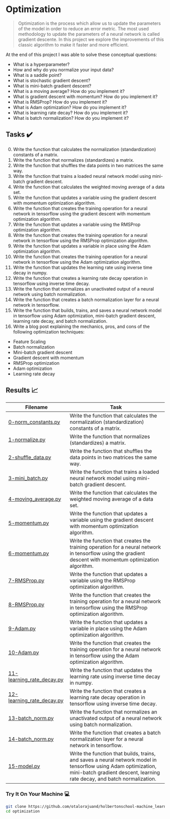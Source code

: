 # Optimization

> Optimization is the process which allow us to update the parameters of the model in order to reduce an error metric. The most used methodology to update the parameters of a neural network is called gradient descente. In this project we explore the improvements of this classic algorithm to make it faster and more efficient.

At the end of this project I was able to solve these conceptual questions:

* What is a hyperparameter?
* How and why do you normalize your input data?
* What is a saddle point?
* What is stochastic gradient descent?
* What is mini-batch gradient descent?
* What is a moving average? How do you implement it?
* What is gradient descent with momentum? How do you implement it?
* What is RMSProp? How do you implement it?
* What is Adam optimization? How do you implement it?
* What is learning rate decay? How do you implement it?
* What is batch normalization? How do you implement it?

## Tasks :heavy_check_mark:

0. Write the function that calculates the normalization (standardization) constants of a matrix.
1. Write the function that normalizes (standardizes) a matrix.
2. Write the function that shuffles the data points in two matrices the same way.
3. Write the function that trains a loaded neural network model using mini-batch gradient descent.
4. Write the function that calculates the weighted moving average of a data set.
5. Write the function that updates a variable using the gradient descent with momentum optimization algorithm.
6. Write the function that creates the training operation for a neural network in tensorflow using the gradient descent with momentum optimization algorithm.
7. Write the function that updates a variable using the RMSProp optimization algorithm.
8. Write the function that creates the training operation for a neural network in tensorflow using the RMSProp optimization algorithm.
9. Write the function that updates a variable in place using the Adam optimization algorithm.
10. Write the function that creates the training operation for a neural network in tensorflow using the Adam optimization algorithm.
11. Write the function that updates the learning rate using inverse time decay in numpy.
12. Write the function that creates a learning rate decay operation in tensorflow using inverse time decay.
13. Write the function that normalizes an unactivated output of a neural network using batch normalization.
14. Write the function that creates a batch normalization layer for a neural network in tensorflow.
15. Write the function that builds, trains, and saves a neural network model in tensorflow using Adam optimization, mini-batch gradient descent, learning rate decay, and batch normalization.
16. Write a blog post explaining the mechanics, pros, and cons of the following optimization techniques:

- Feature Scaling
- Batch normalization
- Mini-batch gradient descent
- Gradient descent with momentum
- RMSProp optimization
- Adam optimization
- Learning rate decay

## Results :chart_with_upwards_trend:

| Filename | Task |
| ------ | -----------------------------------------------------------------------------------------------------------------------------------------------------------------------------------------------------------| 
| [0-norm_constants.py](https://github.com/otalorajuand/holbertonschool-machine_learning/blob/main/supervised_learning/optimization/0-norm_constants.py)| Write the function that calculates the normalization (standardization) constants of a matrix.| 
| [1-normalize.py](https://github.com/otalorajuand/holbertonschool-machine_learning/blob/main/supervised_learning/optimization/1-normalize.py)| Write the function that normalizes (standardizes) a matrix.|
| [2-shuffle_data.py](https://github.com/otalorajuand/holbertonschool-machine_learning/blob/main/supervised_learning/optimization/2-shuffle_data.py)| Write the function that shuffles the data points in two matrices the same way.|
| [3-mini_batch.py](https://github.com/otalorajuand/holbertonschool-machine_learning/blob/main/supervised_learning/optimization/3-mini_batch.py)| Write the function that trains a loaded neural network model using mini-batch gradient descent.|
| [4-moving_average.py](https://github.com/otalorajuand/holbertonschool-machine_learning/blob/main/supervised_learning/optimization/4-moving_average.py)| Write the function that calculates the weighted moving average of a data set.|
| [5-momentum.py](https://github.com/otalorajuand/holbertonschool-machine_learning/blob/main/supervised_learning/optimization/5-momentum.py)| Write the function that updates a variable using the gradient descent with momentum optimization algorithm.|
| [6-momentum.py](https://github.com/otalorajuand/holbertonschool-machine_learning/blob/main/supervised_learning/optimization/6-momentum.py)| Write the function that creates the training operation for a neural network in tensorflow using the gradient descent with momentum optimization algorithm.|
| [7-RMSProp.py](https://github.com/otalorajuand/holbertonschool-machine_learning/blob/main/supervised_learning/optimization/7-RMSProp.py)| Write the function that updates a variable using the RMSProp optimization algorithm.|
| [8-RMSProp.py](https://github.com/otalorajuand/holbertonschool-machine_learning/blob/main/supervised_learning/optimization/8-RMSProp.py)| Write the function that creates the training operation for a neural network in tensorflow using the RMSProp optimization algorithm.|
| [9-Adam.py](https://github.com/otalorajuand/holbertonschool-machine_learning/blob/main/supervised_learning/optimization/9-Adam.py)| Write the function that updates a variable in place using the Adam optimization algorithm.|
| [10-Adam.py](https://github.com/otalorajuand/holbertonschool-machine_learning/blob/main/supervised_learning/optimization/10-Adam.py)| Write the function that creates the training operation for a neural network in tensorflow using the Adam optimization algorithm.|
| [11-learning_rate_decay.py](https://github.com/otalorajuand/holbertonschool-machine_learning/blob/main/supervised_learning/optimization/11-learning_rate_decay.py)| Write the function that updates the learning rate using inverse time decay in numpy.|
| [12-learning_rate_decay.py](https://github.com/otalorajuand/holbertonschool-machine_learning/blob/main/supervised_learning/optimization/12-learning_rate_decay.py)| Write the function that creates a learning rate decay operation in tensorflow using inverse time decay.|
| [13-batch_norm.py](https://github.com/otalorajuand/holbertonschool-machine_learning/blob/main/supervised_learning/optimization/13-batch_norm.py)| Write the function that normalizes an unactivated output of a neural network using batch normalization.|
| [14-batch_norm.py](https://github.com/otalorajuand/holbertonschool-machine_learning/blob/main/supervised_learning/optimization/14-batch_norm.py)| Write the function that creates a batch normalization layer for a neural network in tensorflow.|
| [15-model.py](https://github.com/otalorajuand/holbertonschool-machine_learning/blob/main/supervised_learning/optimization/15-model.py)| Write the function that builds, trains, and saves a neural network model in tensorflow using Adam optimization, mini-batch gradient descent, learning rate decay, and batch normalization.|


### Try It On Your Machine :computer:
```bash
git clone https://github.com/otalorajuand/holbertonschool-machine_learning.git
cd optimization
```
